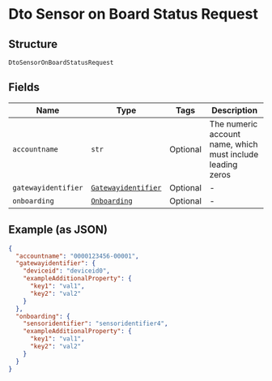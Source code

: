 
# Dto Sensor on Board Status Request

## Structure

`DtoSensorOnBoardStatusRequest`

## Fields

| Name | Type | Tags | Description |
|  --- | --- | --- | --- |
| `accountname` | `str` | Optional | The numeric account name, which must include leading zeros |
| `gatewayidentifier` | [`Gatewayidentifier`](../../doc/models/gatewayidentifier.md) | Optional | - |
| `onboarding` | [`Onboarding`](../../doc/models/onboarding.md) | Optional | - |

## Example (as JSON)

```json
{
  "accountname": "0000123456-00001",
  "gatewayidentifier": {
    "deviceid": "deviceid0",
    "exampleAdditionalProperty": {
      "key1": "val1",
      "key2": "val2"
    }
  },
  "onboarding": {
    "sensoridentifier": "sensoridentifier4",
    "exampleAdditionalProperty": {
      "key1": "val1",
      "key2": "val2"
    }
  }
}
```

